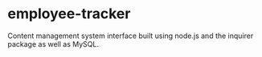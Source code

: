 # employee-tracker
Content management system interface built using node.js and the inquirer package as well as MySQL. 
